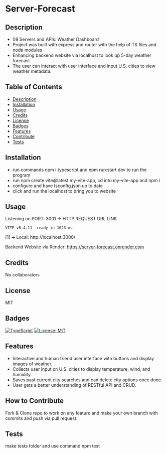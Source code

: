 # Server-Forecast

## Description

- 09 Servers and APIs: Weather Dashboard
- Project was built with express and router with the help of TS files and node modules
- Enhancing backend website via localhost to look up 5-day weather forecast
- The user can interact with user interface and input U.S. cities to view weather metadata.

## Table of Contents 

- [Description](#description)
- [Installation](#installation)
- [Usage](#usage)
- [Credits](#credits)
- [License](#license)
- [Badges](#badges)
- [Features](#features)
- [Contribute](#how-to-contribute)
- [Tests](#tests)


## Installation

- run commands npm i typescript and npm run:start dev to run the program
- run npm create vite@latest my-vite-app, cd into my-vite-app and npm i
- configure and have tsconfig.json up to date
- click and run the localhost to bring you to website

## Usage

 Listening on PORT: 3001 -> HTTP REQUEST URL LINK

    VITE v5.4.11  ready in 1023 ms
[1]   ➜  Local:   http://localhost:3000/

Backend Website via Render: https://server-forecast.onrender.com

## Credits

No collaborators

## License

MIT

## Badges

[![TypeScript](https://img.shields.io/badge/TypeScript-007ACC?style=for-the-badge&logo=typescript&logoColor=white)](https://www.typescriptlang.org/)
[![License: MIT](https://img.shields.io/badge/License-MIT-yellow.svg)](https://opensource.org/licenses/MIT)



## Features

- Interactive and human friend user interface with buttons and display images of weather.
- Collects user input on U.S. cities to display temperature, wind, and humidity.
- Saves past current city searches and can delete city options once done.
- User gets a better understanding of RESTful API and CRUD.

## How to Contribute

Fork & Clone repo to work on any feature and make your own branch with commits and push via pull request.

## Tests

make tests folder and use command npm test
